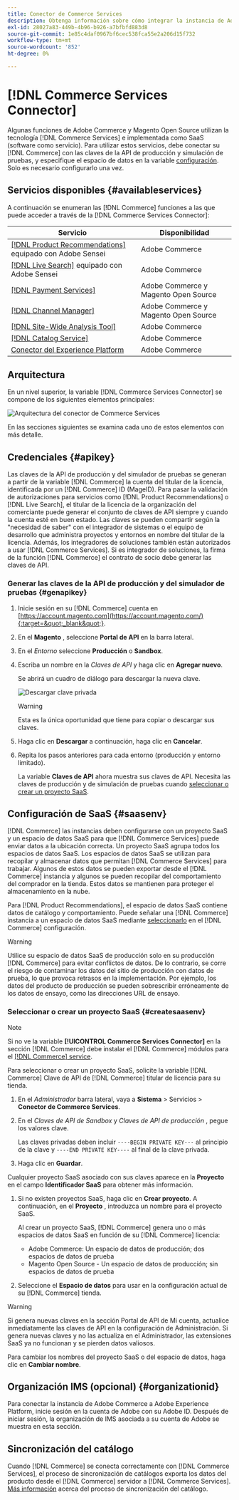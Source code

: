 ```yaml
---
title: Conector de Commerce Services
description: Obtenga información sobre cómo integrar la instancia de Adobe Commerce o Magento Open Source en servicios mediante claves de API de producción y simulación de pruebas.
exl-id: 28027a83-449b-4b96-b926-a7bfbfd883d8
source-git-commit: 1e85c4daf0967bf6cec538fca55e2a206d15f732
workflow-type: tm+mt
source-wordcount: '852'
ht-degree: 0%

---
```


# [!DNL Commerce Services Connector]

Algunas funciones de Adobe Commerce y Magento Open Source utilizan la tecnología [!DNL Commerce Services]  e implementada como SaaS (software como servicio). Para utilizar estos servicios, debe conectar su [!DNL Commerce] con las claves de la API de producción y simulación de pruebas, y especifique el espacio de datos en la variable [configuración](https://docs.magento.com/user-guide/configuration/services/saas.html). Solo es necesario configurarlo una vez.

## Servicios disponibles {#availableservices}

A continuación se enumeran las [!DNL Commerce] funciones a las que puede acceder a través de la [!DNL Commerce Services Connector]:

| Servicio | Disponibilidad |
| ---|--- |
| [[!DNL Product Recommendations]](/help/product-recommendations/overview.md) equipado con Adobe Sensei | Adobe Commerce |
| [[!DNL Live Search]](/help/live-search/overview.md) equipado con Adobe Sensei | Adobe Commerce |
| [[!DNL Payment Services]](/help/payment-services/overview.md) | Adobe Commerce y Magento Open Source |
| [[!DNL Channel Manager]](https://experienceleague.adobe.com/docs/commerce-channels/channel-manager/intro-to-channel-manager/overview.html) | Adobe Commerce y Magento Open Source |
| [[!DNL Site-Wide Analysis Tool]](https://experienceleague.adobe.com/docs/commerce-operations/tools/site-wide-analysis-tool/intro.html) | Adobe Commerce |
| [[!DNL Catalog Service]](/help/catalog-service/overview.md) | Adobe Commerce |
| [Conector del Experience Platform](/help/experience-platform-connector/overview.md) | Adobe Commerce |

## Arquitectura

En un nivel superior, la variable [!DNL Commerce Services Connector] se compone de los siguientes elementos principales:

![Arquitectura del conector de Commerce Services](assets/saas-config-sync-workflow.png)

En las secciones siguientes se examina cada uno de estos elementos con más detalle.

## Credenciales {#apikey}

Las claves de la API de producción y del simulador de pruebas se generan a partir de la variable [!DNL Commerce] la cuenta del titular de la licencia, identificada por un [!DNL Commerce] ID (MageID). Para pasar la validación de autorizaciones para servicios como [!DNL Product Recommendations] o [!DNL Live Search], el titular de la licencia de la organización del comerciante puede generar el conjunto de claves de API siempre y cuando la cuenta esté en buen estado. Las claves se pueden compartir según la &quot;necesidad de saber&quot; con el integrador de sistemas o el equipo de desarrollo que administra proyectos y entornos en nombre del titular de la licencia. Además, los integradores de soluciones también están autorizados a usar [!DNL Commerce Services]. Si es integrador de soluciones, la firma de la función [!DNL Commerce] el contrato de socio debe generar las claves de API.

### Generar las claves de la API de producción y del simulador de pruebas {#genapikey}

1. Inicie sesión en su [!DNL Commerce] cuenta en [https://account.magento.com](https://account.magento.com/){:target=&quot;_blank&quot;}.

1. En el **Magento** , seleccione **Portal de API** en la barra lateral.

1. En el _Entorno_ seleccione **Producción** o **Sandbox**.

1. Escriba un nombre en la _Claves de API_ y haga clic en **Agregar nuevo**.

   Se abrirá un cuadro de diálogo para descargar la nueva clave.

   ![Descargar clave privada](assets/download-api-private-key.png)

   >[!WARNING]
   >
   > Esta es la única oportunidad que tiene para copiar o descargar sus claves.

1. Haga clic en **Descargar** a continuación, haga clic en **Cancelar**.

1. Repita los pasos anteriores para cada entorno (producción y entorno limitado).

   La variable **Claves de API** ahora muestra sus claves de API. Necesita las claves de producción y de simulación de pruebas cuando [seleccionar o crear un proyecto SaaS](#createsaasenv).

## Configuración de SaaS {#saasenv}

[!DNL Commerce] las instancias deben configurarse con un proyecto SaaS y un espacio de datos SaaS para que [!DNL Commerce Services] puede enviar datos a la ubicación correcta. Un proyecto SaaS agrupa todos los espacios de datos SaaS. Los espacios de datos SaaS se utilizan para recopilar y almacenar datos que permitan [!DNL Commerce Services] para trabajar. Algunos de estos datos se pueden exportar desde el [!DNL Commerce] instancia y algunos se pueden recopilar del comportamiento del comprador en la tienda. Estos datos se mantienen para proteger el almacenamiento en la nube.

Para [!DNL Product Recommendations], el espacio de datos SaaS contiene datos de catálogo y comportamiento. Puede señalar una [!DNL Commerce] instancia a un espacio de datos SaaS mediante [seleccionarlo](https://docs.magento.com/user-guide/configuration/services/saas.html) en el [!DNL Commerce] configuración.

>[!WARNING]
>
> Utilice su espacio de datos SaaS de producción solo en su producción [!DNL Commerce] para evitar conflictos de datos. De lo contrario, se corre el riesgo de contaminar los datos del sitio de producción con datos de prueba, lo que provoca retrasos en la implementación. Por ejemplo, los datos del producto de producción se pueden sobrescribir erróneamente de los datos de ensayo, como las direcciones URL de ensayo.

### Seleccionar o crear un proyecto SaaS {#createsaasenv}

>[!NOTE]
>
> Si no ve la variable **[!UICONTROL Commerce Services Connector]** en la sección [!DNL Commerce] debe instalar el [!DNL Commerce] módulos para el [[!DNL Commerce] service](#availableservices).

Para seleccionar o crear un proyecto SaaS, solicite la variable [!DNL Commerce] Clave de API de [!DNL Commerce] titular de licencia para su tienda.

1. En el _Administrador_ barra lateral, vaya a **Sistema** > Servicios > **Conector de Commerce Services**.

1. En el _Claves de API de Sandbox_ y _Claves de API de producción_ , pegue los valores clave.

   Las claves privadas deben incluir `----BEGIN PRIVATE KEY---` al principio de la clave y `----END PRIVATE KEY----` al final de la clave privada.

1. Haga clic en **Guardar**.

Cualquier proyecto SaaS asociado con sus claves aparece en la **Proyecto** en el campo **Identificador SaaS** para obtener más información.

1. Si no existen proyectos SaaS, haga clic en **Crear proyecto**. A continuación, en el **Proyecto** , introduzca un nombre para el proyecto SaaS.

   Al crear un proyecto SaaS, [!DNL Commerce] genera uno o más espacios de datos SaaS en función de su [!DNL Commerce] licencia:
   - Adobe Commerce: Un espacio de datos de producción; dos espacios de datos de prueba
   - Magento Open Source - Un espacio de datos de producción; sin espacios de datos de prueba

1. Seleccione el **Espacio de datos** para usar en la configuración actual de su [!DNL Commerce] tienda.

>[!WARNING]
>
> Si genera nuevas claves en la sección Portal de API de Mi cuenta, actualice inmediatamente las claves de API en la configuración de Administración. Si genera nuevas claves y no las actualiza en el Administrador, las extensiones SaaS ya no funcionan y se pierden datos valiosos.

Para cambiar los nombres del proyecto SaaS o del espacio de datos, haga clic en **Cambiar nombre**.

## Organización IMS (opcional) {#organizationid}

Para conectar la instancia de Adobe Commerce a Adobe Experience Platform, inicie sesión en la cuenta de Adobe con su Adobe ID. Después de iniciar sesión, la organización de IMS asociada a su cuenta de Adobe se muestra en esta sección.

## Sincronización del catálogo

Cuando [!DNL Commerce] se conecta correctamente con [!DNL Commerce Services], el proceso de sincronización de catálogos exporta los datos del producto desde el [!DNL Commerce] servidor a [!DNL Commerce Services]. [Más información](catalog-sync.md) acerca del proceso de sincronización del catálogo.
